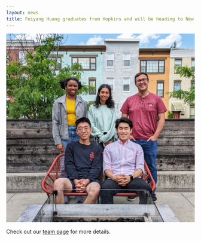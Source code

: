 ```yaml
---
layout: news
title: Feiyang Huang graduates from Hopkins and will be heading to New York City to pursue his  PhD at the Tri-Institutional Computational Biology and Medicine program! Thanks for being a part of the team and best of luck in your future pursuits!
---
```


![](/assets/news/feiyang_farewell_05192023.jpeg)

Check out our <a href="/team">team page</a> for more details.
